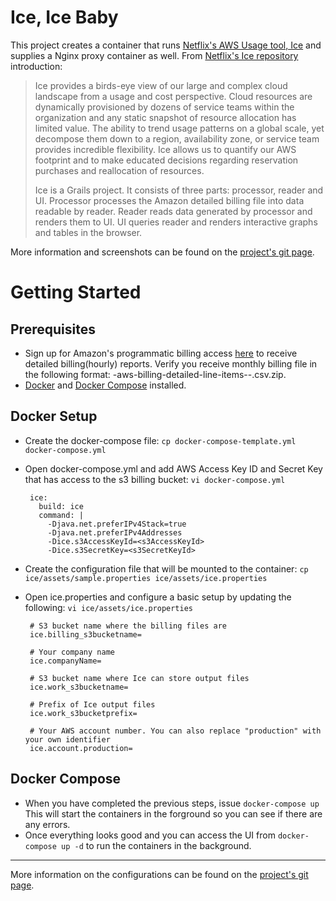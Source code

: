 # Ice, Ice Baby 

This project creates a container that runs [Netflix's AWS Usage tool, Ice](https://github.com/Netflix/ice) and supplies a Nginx proxy container as well. From [Netflix's Ice repository](https://github.com/Netflix/ice) introduction:

> Ice provides a birds-eye view of our large and complex cloud landscape
> from a usage and cost perspective. Cloud resources are dynamically
> provisioned by dozens of service teams within the organization and any
> static snapshot of resource allocation has limited value. The ability
> to trend usage patterns on a global scale, yet decompose them down to
> a region, availability zone, or service team provides incredible
> flexibility. Ice allows us to quantify our AWS footprint and to make
> educated decisions regarding reservation purchases and reallocation of
> resources.
> 
> Ice is a Grails project. It consists of three parts: processor, reader
> and UI. Processor processes the Amazon detailed billing file into data
> readable by reader. Reader reads data generated by processor and
> renders them to UI. UI queries reader and renders interactive graphs
> and tables in the browser.

More information and screenshots can be found on the [project's git page](https://github.com/Netflix/ice). 

# Getting Started

## Prerequisites 

 - Sign up for Amazon's programmatic billing access [here](http://docs.aws.amazon.com/awsaccountbilling/latest/aboutv2/detailed-billing-reports.html) to receive detailed billing(hourly) reports. Verify you receive monthly billing file in the following format: <accountid>-aws-billing-detailed-line-items-<year>-<month>.csv.zip.
 - [Docker](https://docs.docker.com/installation/) and [Docker Compose](https://docs.docker.com/compose/install/) installed.

## Docker Setup

 - Create the docker-compose file: `cp docker-compose-template.yml docker-compose.yml` 
 - Open docker-compose.yml and add AWS Access Key ID and Secret Key that has access to the s3 billing bucket: `vi docker-compose.yml`

	    ice:
	      build: ice
	      command: |
	        -Djava.net.preferIPv4Stack=true
	        -Djava.net.preferIPv4Addresses
	        -Dice.s3AccessKeyId=<s3AccessKeyId>
	        -Dice.s3SecretKey=<s3SecretKeyId>
       
 - Create the configuration file that will be mounted to the container: `cp ice/assets/sample.properties ice/assets/ice.properties`
 - Open ice.properties and configure a basic setup by updating the following: `vi ice/assets/ice.properties` 
    
	    # S3 bucket name where the billing files are
	    ice.billing_s3bucketname=
	    
	    # Your company name
	    ice.companyName=
	    
	    # S3 bucket name where Ice can store output files
	    ice.work_s3bucketname=
	    
	    # Prefix of Ice output files
	    ice.work_s3bucketprefix=
	    
	    # Your AWS account number. You can also replace "production" with your own identifier 
	    ice.account.production=

## Docker Compose

 - When you have completed the previous steps, issue `docker-compose up` This will start the containers in the forground so you can see if there are any errors.
 - Once everything looks good and you can access the UI from `docker-compose up -d` to run the containers in the background.

----------

More information on the configurations can be found on the [project's git page](https://github.com/Netflix/ice). 

